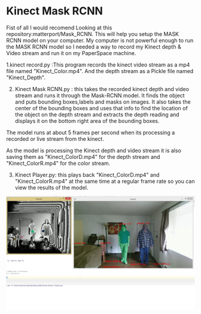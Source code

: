 # Kinect Mask RCNN

Fist of all I would recomend Looking at this repository:matterport/Mask_RCNN.
This will help you setup the MASK RCNN model on your computer.
My computer is not powerful enough to run the MASK RCNN model so I needed a way to
record my Kinect depth & Video stream and run it on my PaperSpace machine.

1.kinect record.py :This program records the kinect video stream as a mp4 file named "Kinect_Color.mp4".
And the depth stream as a Pickle file named "Kinect_Depth".

2. Kinect Mask RCNN.py : this takes the recorded kinect depth and video stream and runs it through the Mask-RCNN model.
It finds the object and puts bounding boxes,labels and masks on images. It also takes the center of the bounding boxes and uses that info to find the location of the object on the depth stream and extracts the depth reading and displays it on the bottom
right area of the bounding boxes.

The model runs at about 5 frames per second when its processing a recorded or live stream from the kinect.

As the model is processing the Kinect depth and video stream it is also saving them as "Kinect_ColorD.mp4" for the depth stream and "Kinect_ColorR.mp4" for the color stream.

3. Kinect Player.py: this plays back "Kinect_ColorD.mp4" and "Kinect_ColorR.mp4" at the same time at a regular frame rate so you can view the results of the model.

![Image description](https://github.com/valdivj/Kinect-Mask-RCNN/blob/master/Kinect_Mask.jpg)





